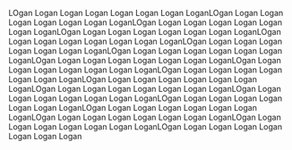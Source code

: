 LOgan Logan Logan Logan Logan Logan Logan LoganLOgan Logan Logan Logan Logan Logan Logan LoganLOgan Logan Logan Logan Logan Logan Logan LoganLOgan Logan Logan Logan Logan Logan Logan LoganLOgan Logan Logan Logan Logan Logan Logan LoganLOgan Logan Logan Logan Logan Logan Logan LoganLOgan Logan Logan Logan Logan Logan Logan LoganLOgan Logan Logan Logan Logan Logan Logan LoganLOgan Logan Logan Logan Logan Logan Logan LoganLOgan Logan Logan Logan Logan Logan Logan LoganLOgan Logan Logan Logan Logan Logan Logan LoganLOgan Logan Logan Logan Logan Logan Logan LoganLOgan Logan Logan Logan Logan Logan Logan LoganLOgan Logan Logan Logan Logan Logan Logan LoganLOgan Logan Logan Logan Logan Logan Logan LoganLOgan Logan Logan Logan Logan Logan Logan LoganLOgan Logan Logan Logan Logan Logan Logan LoganLOgan Logan Logan Logan Logan Logan Logan Logan